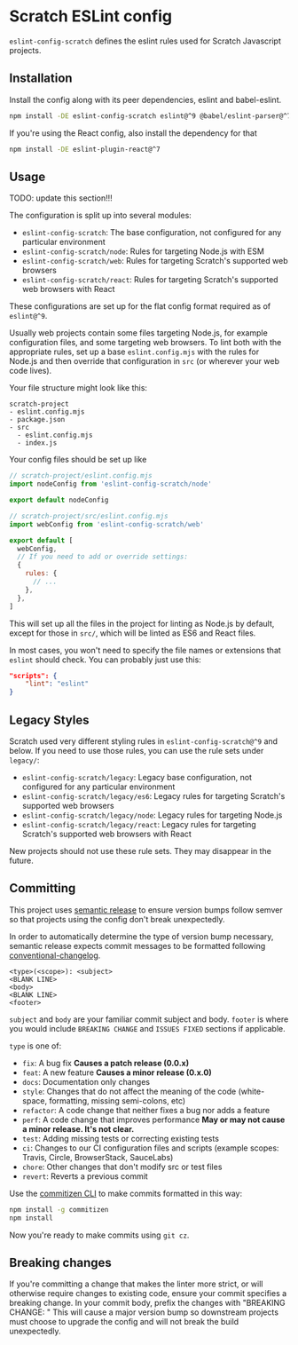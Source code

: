 # Scratch ESLint config

`eslint-config-scratch` defines the eslint rules used for Scratch Javascript projects.

## Installation

Install the config along with its peer dependencies, eslint and babel-eslint.

```bash
npm install -DE eslint-config-scratch eslint@^9 @babel/eslint-parser@^7
```

If you're using the React config, also install the dependency for that

```bash
npm install -DE eslint-plugin-react@^7
```

## Usage

TODO: update this section!!!

The configuration is split up into several modules:

- `eslint-config-scratch`: The base configuration, not configured for any particular environment
- `eslint-config-scratch/node`: Rules for targeting Node.js with ESM
- `eslint-config-scratch/web`: Rules for targeting Scratch's supported web browsers
- `eslint-config-scratch/react`: Rules for targeting Scratch's supported web browsers with React

These configurations are set up for the flat config format required as of `eslint@^9`.

Usually web projects contain some files targeting Node.js, for example configuration files, and some targeting web
browsers. To lint both with the appropriate rules, set up a base `eslint.config.mjs` with the rules for Node.js and
then override that configuration in `src` (or wherever your web code lives).

Your file structure might look like this:

```raw
scratch-project
- eslint.config.mjs
- package.json
- src
  - eslint.config.mjs
  - index.js
```

Your config files should be set up like

```javascript
// scratch-project/eslint.config.mjs
import nodeConfig from 'eslint-config-scratch/node'

export default nodeConfig
```

```javascript
// scratch-project/src/eslint.config.mjs
import webConfig from 'eslint-config-scratch/web'

export default [
  webConfig,
  // If you need to add or override settings:
  {
    rules: {
      // ...
    },
  },
]
```

This will set up all the files in the project for linting as Node.js by default,
except for those in `src/`, which will be linted as ES6 and React files.

In most cases, you won't need to specify the file names or extensions that `eslint` should check. You can probably
just use this:

```json
"scripts": {
    "lint": "eslint"
}
```

## Legacy Styles

Scratch used very different styling rules in `eslint-config-scratch@^9` and below. If you need to use those rules, you
can use the rule sets under `legacy/`:

- `eslint-config-scratch/legacy`: Legacy base configuration, not configured for any particular environment
- `eslint-config-scratch/legacy/es6`: Legacy rules for targeting Scratch's supported web browsers
- `eslint-config-scratch/legacy/node`: Legacy rules for targeting Node.js
- `eslint-config-scratch/legacy/react`: Legacy rules for targeting Scratch's supported web browsers with React

New projects should not use these rule sets. They may disappear in the future.

## Committing

This project uses [semantic release](https://github.com/semantic-release/semantic-release)
to ensure version bumps follow semver so that projects using the config don't
break unexpectedly.

In order to automatically determine the type of version bump necessary, semantic
release expects commit messages to be formatted following
[conventional-changelog](https://github.com/bcoe/conventional-changelog-standard/blob/master/convention.md).

```raw
<type>(<scope>): <subject>
<BLANK LINE>
<body>
<BLANK LINE>
<footer>
```

`subject` and `body` are your familiar commit subject and body. `footer` is
where you would include `BREAKING CHANGE` and `ISSUES FIXED` sections if
applicable.

`type` is one of:

- `fix`: A bug fix **Causes a patch release (0.0.x)**
- `feat`: A new feature **Causes a minor release (0.x.0)**
- `docs`: Documentation only changes
- `style`: Changes that do not affect the meaning of the code (white-space, formatting, missing semi-colons, etc)
- `refactor`: A code change that neither fixes a bug nor adds a feature
- `perf`: A code change that improves performance **May or may not cause a minor release. It's not clear.**
- `test`: Adding missing tests or correcting existing tests
- `ci`: Changes to our CI configuration files and scripts (example scopes: Travis, Circle, BrowserStack, SauceLabs)
- `chore`: Other changes that don't modify src or test files
- `revert`: Reverts a previous commit

Use the [commitizen CLI](https://github.com/commitizen/cz-cli) to make commits
formatted in this way:

```bash
npm install -g commitizen
npm install
```

Now you're ready to make commits using `git cz`.

## Breaking changes

If you're committing a change that makes the linter more strict, or will
otherwise require changes to existing code, ensure your commit specifies a
breaking change. In your commit body, prefix the changes with "BREAKING CHANGE: "
This will cause a major version bump so downstream projects must choose to upgrade
the config and will not break the build unexpectedly.
